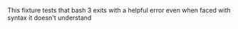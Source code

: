 This fixture tests that bash 3 exits with a helpful error even when faced with syntax it doesn't understand
